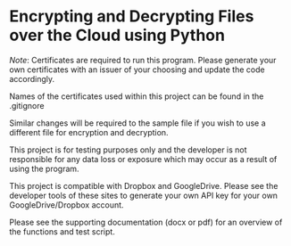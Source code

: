 # Encrypting and Decrypting Files over the Cloud using Python

_Note_: Certificates are required to run this program. Please generate your own certificates with an issuer of your choosing and update the code accordingly.

Names of the certificates used within this project can be found in the .gitignore

Similar changes will be required to the sample file if you wish to use a different file for encryption and decryption.

This project is for testing purposes only and the developer is not responsible for any data loss or exposure which may occur as a result of using the program.

This project is compatible with Dropbox and GoogleDrive. Please see the developer tools of these sites to generate your own API key for your own GoogleDrive/Dropbox account.

Please see the supporting documentation (docx or pdf) for an overview of the functions and test script.
